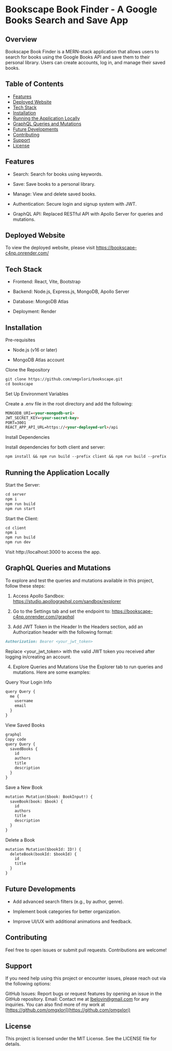 # Bookscape Book Finder - A Google Books Search and Save App

## Overview

Bookscape Book Finder is a MERN-stack application that allows users to search for books using the Google Books API and save them to their personal library. Users can create accounts, log in, and manage their saved books.

## Table of Contents
- [Features](#features)
- [Deployed Website](#deployed-website)
- [Tech Stack](#tech-stack)
- [Installation](#installation)
- [Running the Application Locally](#running-the-application-locally)
- [GraphQL Queries and Mutations](#graphql-queries-and-mutations)
- [Future Developments](#future-developments)
- [Contributing](#contributing)
- [Support](#support)
- [License](#license)


## Features

- Search: Search for books using keywords.

- Save: Save books to a personal library.

- Manage: View and delete saved books.

- Authentication: Secure login and signup system with JWT.

- GraphQL API: Replaced RESTful API with Apollo Server for queries and mutations.

## Deployed Website

To view the deployed website, please visit https://bookscape-c4np.onrender.com/

## Tech Stack

- Frontend: React, Vite, Bootstrap

- Backend: Node.js, Express.js, MongoDB, Apollo Server

- Database: MongoDB Atlas

- Deployment: Render

## Installation

Pre-requisites

- Node.js (v16 or later)

- MongoDB Atlas account

Clone the Repository

```md
git clone https://github.com/omgxlori/bookscape.git
cd bookscape
```

Set Up Environment Variables

Create a .env file in the root directory and add the following:

```md
MONGODB_URI=<your-mongodb-uri>
JWT_SECRET_KEY=<your-secret-key>
PORT=3001
REACT_APP_API_URL=https://<your-deployed-url>/api
```

Install Dependencies

Install dependencies for both client and server:

```md
npm install && npm run build --prefix client && npm run build --prefix server
```

## Running the Application Locally

Start the Server:

```md
cd server
npm i
npm run build
npm run start
```

Start the Client:

```md
cd client
npm i
npm run build
npm run dev
```

Visit http://localhost:3000 to access the app.

## GraphQL Queries and Mutations

To explore and test the queries and mutations available in this project, follow these steps:

1. Access Apollo Sandbox: https://studio.apollographql.com/sandbox/explorer

2. Go to the Settings tab and set the endpoint to:
https://bookscape-c4np.onrender.com//graphql

3. Add JWT Token in the Header
In the Headers section, add an Authorization header with the following format:
```md
Authorization: Bearer <your_jwt_token>
```
Replace <your_jwt_token> with the valid JWT token you received after logging in/creating an account.

4. Explore Queries and Mutations
Use the Explorer tab to run queries and mutations. Here are some examples:

Query Your Login Info

```md
query Query {
  me {
    username
    email
  }
}
```

View Saved Books
```md
graphql
Copy code
query Query {
  savedBooks {
    id
    authors
    title
    description
  }
}
```

Save a New Book
```md
mutation Mutation($book: BookInput!) {
  saveBook(book: $book) {
    id
    authors
    title
    description
  }
}
```

Delete a Book

```md
mutation Mutation($bookId: ID!) {
  deleteBook(bookId: $bookId) {
    id
    title
  }
}
```

## Future Developments

- Add advanced search filters (e.g., by author, genre).

- Implement book categories for better organization.

- Improve UI/UX with additional animations and feedback.

## Contributing
Feel free to open issues or submit pull requests. Contributions are welcome!

## Support
If you need help using this project or encounter issues, please reach out via the following options:

GitHub Issues: Report bugs or request features by opening an issue in the GitHub repository.
Email: Contact me at lbelovin@gmail.com for any inquiries.
You can also find more of my work at [https://github.com/omgxlori](https://github.com/omgxlori)

## License
This project is licensed under the MIT License. See the LICENSE file for details.